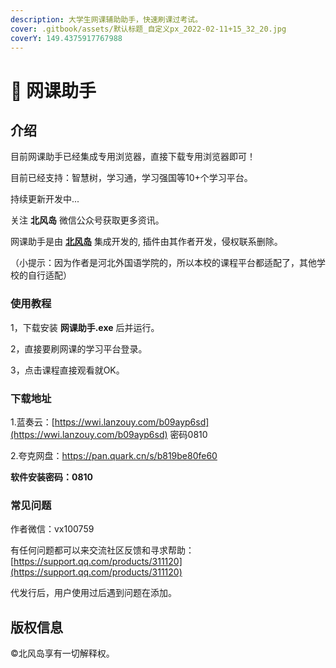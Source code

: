 ```yaml
---
description: 大学生网课辅助助手，快速刷课过考试。
cover: .gitbook/assets/默认标题_自定义px_2022-02-11+15_32_20.jpg
coverY: 149.4375917767988
---
```


# 🐷 网课助手

## 介绍

目前网课助手已经集成专用浏览器，直接下载专用浏览器即可！

目前已经支持：智慧树，学习通，学习强国等10+个学习平台。

持续更新开发中...

关注 **北风岛** 微信公众号获取更多资讯。

网课助手是由 [**北风岛**](https://www.5com.top) 集成开发的, 插件由其作者开发，侵权联系删除。

（小提示：因为作者是河北外国语学院的，所以本校的课程平台都适配了，其他学校的自行适配）

### 使用教程 <a href="#shi-yong-jiao-cheng" id="shi-yong-jiao-cheng"></a>

1，下载安装 **网课助手.exe** 后并运行。

2，直接要刷网课的学习平台登录。

3，点击课程直接观看就OK。

### 下载地址 <a href="#xia-zai-di-zhi" id="xia-zai-di-zhi"></a>

1.蓝奏云：[https://wwi.lanzouy.com/b09ayp6sd](https://wwi.lanzouy.com/b09ayp6sd) 密码0810

2.夸克网盘：https://pan.quark.cn/s/b819be80fe60

**软件安装密码：0810**

### 常见问题 <a href="#chang-jian-wen-ti" id="chang-jian-wen-ti"></a>

作者微信：vx100759   &#x20;

有任何问题都可以来交流社区反馈和寻求帮助：[https://support.qq.com/products/311120](https://support.qq.com/products/311120)

代发行后，用户使用过后遇到问题在添加。

## 版权信息 <a href="#ban-quan-xin-xi" id="ban-quan-xin-xi"></a>

©北风岛享有一切解释权。
